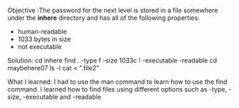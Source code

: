 Objective :The password for the next level is stored in a file somewhere under the **inhere** directory and has all of the following properties:

- human-readable
- 1033 bytes in size
- not executable

Solution:
cd inhere
 find . -type f -size 1033c ! -executable -readable
   cd maybehere07
   ls -l
   cat < ".file2"

What I learned:
I had to use the man command to learn how to use the find command. I learned how to find files using different options such as -type, -size, -executable and -readable